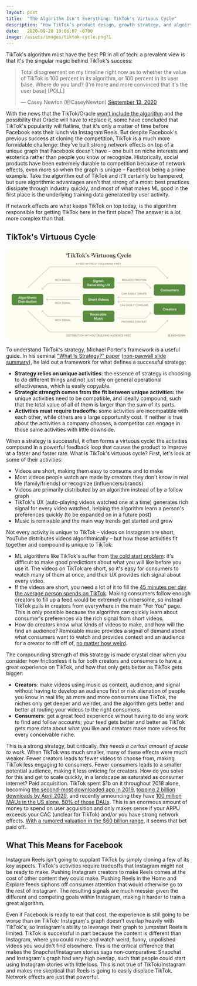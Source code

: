```yaml
---
layout: post
title:  "The Algorithm Isn't Everything: TikTok's Virtuous Cycle"
description: "How TikTok’s product design, growth strategy, and algoirthm compound to form strong network effects."
date:   2020-09-20 19:06:07 -0700
image: /assets/images/tiktok-cycle.png?1
---
```

TikTok's algorithm must have the best PR in all of tech: a prevalent view is that it's the singular magic behind TikTok's success:

<blockquote class="twitter-tweet"><p lang="en" dir="ltr">Total disagreement on my timeline right now as to whether the value of TikTok is 100 percent in its algorithm, or 100 percent in its user base. Where do you land? (I&#39;m more and more convinced that it&#39;s the user base) [POLL]</p>&mdash; Casey Newton (@CaseyNewton) <a href="https://twitter.com/CaseyNewton/status/1305216706546225152?ref_src=twsrc%5Etfw">September 13, 2020</a></blockquote> <script async src="https://platform.twitter.com/widgets.js" charset="utf-8"></script>

With the news that the TikTok/Oracle [won't include the algorithm](https://www.scmp.com/economy/china-economy/article/3101362/tiktoks-algorithm-not-sale-bytedance-tells-us-source) and the possibility that Oracle will have to replace it, some have concluded that TikTok's popularity will flatline, that it's only a matter of time before Facebook eats their lunch via Instagram Reels. But despite Facebook's previous success at cloning the competition, TikTok is a much more formidable challenge: they've built strong network effects on top of a unique graph that Facebook doesn't have – one built on niche interests and esoterica rather than people you know or recognize. Historically, social products have been extremely durable to competition because of network effects, even more so when the graph is unique – Facebook being a prime example. Take the algorithm out of TikTok and it'll certainly be hampered, but pure algorithmic advantages aren't that strong of a moat: best practices dissipate through industry quickly, and most of what makes ML good in the first place is the underlying training data generated by user activity.

If network effects are what keeps TikTok on top today, is the algorithm responsible for getting TikTok here in the first place? The answer is a lot more complex than that.

## TikTok's Virtuous Cycle

![TikTok's Virtuous Cycle](/assets/images/tiktok-cycle.png)

To understand TikTok's strategy, Michael Porter's framework is a useful guide. In his seminal ["What Is Strategy?" paper](https://hbr.org/1996/11/what-is-strategy) ([non-paywall slide summary](https://www.slideshare.net/hitnrun10/what-is-strategy-30278968)), he laid out a framework for what defines a successful strategy:

- **Strategy relies on unique activities**: the essence of strategy is choosing to *do* different things and not just rely on general operational effectiveness, which is easily copyable.
- **Strategic strength comes from the fit between unique activities:** the unique activities need to be compatible, and ideally compound, such that the total value of all of them is larger than the sum of its parts.
- **Activities must require tradeoffs**: some activities are incompatible with each other, while others are a large opportunity cost. If neither is true about the activities a company chooses, a competitor can engage in those same activities with little downside.

When a strategy is successful, it often forms a virtuous cycle: the activities compound  in a powerful feedback loop that causes the product to improve at a faster and faster rate. What is TikTok's virtuous cycle? First, let's look at some of their activities:

- Videos are short, making them easy to consume and to make
- Most videos people watch are made by creators they don't know in real life (family/friends) or recognize (influencers/brands)
- Videos are primarily distributed by an algorithm instead of by a follow graph
- TikTok's UX (auto-playing videos watched one at a time) generates rich signal for every video watched, helping the algorithm learn a person's preferences quickly (to be expanded on in a future post)
- Music is remixable and the main way trends get started and grow

Not every activity is unique to TikTok – videos on Instagram are short, YouTube distributes videos algorithmically – but how those activities fit together and compound is unique to TikTok:

- ML algorithms like TikTok's suffer from [the cold start problem](https://en.wikipedia.org/wiki/Cold_start_(recommender_systems)): it's difficult to make good predictions about what you will like before you use it. The videos on TikTok are short, so it's easy for consumers to watch many of them at once, and their UX provides rich signal about every video.
- If the videos are short, you need a lot of it to fill the [45 minutes per day the average person spends on TikTok](https://www.fastcompany.com/90395898/is-tiktok-a-time-bomb). Making consumers follow enough creators to fill up a feed would be extremely cumbersome, so instead TikTok pulls in creators from everywhere in the main "For You" page. This is only possible because the algorithm can quickly learn about consumer's preferences via the rich signal from short videos.
- How do creators know what kinds of videos to make, and how will the find an audience? Remixable music provides a signal of demand about what consumers want to watch and provides context and an audience for a creator to riff off of, [no matter how weird](https://www.tiktok.com/music/Mi-Pan-Su-Sus-6833400908727061253).

The compounding strength of this strategy is made crystal clear when you consider how frictionless it is for both creators and consumers to have a great experience on TikTok, and how that only gets better as TikTok gets bigger:

- **Creators**: make videos using music as context, audience, and signal without having to develop an audience first or risk alienation of people you know in real life; as more and more consumers use TikTok, the niches only get deeper and weirder, and the algorithm gets better and better at routing your videos to the right consumers.
- **Consumers**: get a great feed experience without having to do any work to find and follow accounts; your feed gets better and better as TikTok gets more data about what you like and creators make more videos for every conceivable niche.

This is a strong strategy, but critically, *this needs a certain amount of scale to work.* When TikTok was much smaller, many of these effects were much weaker. Fewer creators leads to fewer videos to choose from, making TikTok less engaging to consumers. Fewer consumers leads to a smaller potential audience, making it less enticing for creators. How do you solve for this and get to scale quickly, in a landscape as saturated as consumer internet? Paid acquisition. TikTok spent $1b on it throughout 2018 alone, becoming [the second-most downloaded app in 2019](https://sensortower.com/blog/tiktok-revenue-downloads-2019), [topping 2 billion downloads by April 2020](https://sensortower.com/blog/tiktok-downloads-2-billion), and recently announcing they have [100 million MAUs in the US alone, 50% of those DAUs](https://www.cnbc.com/2020/08/24/tiktok-reveals-us-global-user-growth-numbers-for-first-time.html). This is an enormous amount of money to spend on user acquisition and only makes sense if your ARPU exceeds your CAC (unclear for TikTok) and/or you have strong network effects. [With a rumored valuation in the $60 billion range](https://markets.businessinsider.com/news/stocks/bytedance-60-billion-tiktok-global-us-valuation-2020-9-1029606381), it seems that bet paid off.

## What This Means for Facebook

Instagram Reels isn't going to supplant TikTok by simply cloning a few of its key aspects. TikTok's activities require tradeoffs that Instagram might not be ready to make. Pushing Instagram creators to make Reels comes at the cost of other content they could make. Pushing Reels in the Home and Explore feeds siphons off consumer attention that would otherwise go to the rest of Instagram. The resulting signals are much messier given the different and competing goals within Instagram, making it harder to train a great algorithm.

Even if Facebook is ready to eat that cost, the experience is still going to be worse than on TikTok: Instagram's graph doesn't overlap heavily with TikTok's, so Instagram's ability to leverage their graph to jumpstart Reels is limited. TikTok is successful in part because the content is different than Instagram, where you could make and watch weird, funny, unpolished videos you wouldn't find elsewhere. This is the critical difference that makes the Snapchat/Instagram stories saga non-comparative: Snapchat and Instagram's graph had very high overlap, such that people could start using Instagram stories with little loss. This is not true of TikTok/Instagram and makes me skeptical that Reels is going to easily displace TikTok. Network effects are just that powerful.